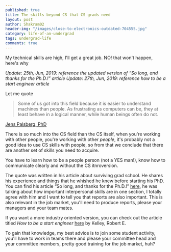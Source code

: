 ```yaml
---
published: true
title: The skills beyond CS that CS grads need
layout: post
author: Shakram02
header-img: "/images/close-to-electronics-outdated-704555.jpg"
category: life-of-an-undergrad
tags: undergrad-life
comments: true
---
```

My technical skills are high, I'll get a great job. NO! that won't happen, here's why

<!-- end_excerpt -->

*Update: 25th, Jun, 2019: reference the updated version of “So long, and thanks for the Ph.D.!” article*
*Update: 27th, Jun, 2019: reference how to be a start engineer article*

Let me quote

>Some of us got into this field because it is easier to understand machines than people. As frustrating as computers can be, they at least behave in a logical manner, while human beings often do not.

[Jens Palsberg, PhD](http://web.cs.ucla.edu/~palsberg/azuma.html)

There is so much into the CS field than the CS itself, when you're working with other people, you're working with other *people*, it's probably not a good idea to use CS skills with people, so from that we conclude that there are another set of skills you need to acquire.

You have to learn how to be a people person (not a YES man!), know how to communicate clearly and without the CS itnroversion.

The quote was written in his article about surviving grad school. He shares his experience and things that he whished he knew before starting his PhD. You can find his article “So long, and thanks for the Ph.D.!” [here](https://ronaldazuma.com/hitch4.html), he was talking about how important interpersonal skills are in one section, I totally agree with him and I want to tell you that reports are also important. This is also relevant in the job market, you'll need to produce reports, please your managers and your team mates.

If you want a more industry oriented version, you can check out the article titled *How to be a start engineer* [here](http://www.ece.mcmaster.ca/faculty/reilly/coe4tl4/how%20to%20be%20a%20star%20engineer.pdf) by Kelley, Robert E.

To gain that knowledge, my best advice is to join some student activity, you'll have to work in teams there and please your committee head and your committee members, pretty good training for the job market, huh?